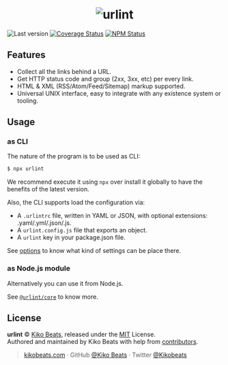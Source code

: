 <h1 align="center">
  <img src="https://urlint.co/static/images/preview.jpg" alt="urlint">
</h1>

![Last version](https://img.shields.io/github/tag/urlint/urlint.svg?style=flat-square)
[![Coverage Status](https://img.shields.io/coveralls/urlint/urlint.svg?style=flat-square)](https://coveralls.io/github/urlint/urlint)
[![NPM Status](https://img.shields.io/npm/dm/urlint.svg?style=flat-square)](https://www.npmjs.org/package/urlint)

## Features

- Collect all the links behind a URL.
- Get HTTP status code and group (2xx, 3xx, etc) per every link.
- HTML & XML (RSS/Atom/Feed/Sitemap) markup supported.
- Universal UNIX interface, easy to integrate with any existence system or tooling.

## Usage

### as CLI

The nature of the program is to be used as CLI:

```bash
$ npx urlint
```

We recommend execute it using `npx` over install it globally to have the benefits of the latest version.

Also, the CLI supports load the configuration via:

- A `.urlintrc` file, written in YAML or JSON, with optional extensions: .yaml/.yml/.json/.js.
- A `urlint.config.js` file that exports an object.
- A `urlint` key in your package.json file.

See [options](/packages/core/README.md#options) to know what kind of settings can be place there.

### as Node.js module

Alternatively you can use it from Node.js.

See [`@urlint/core`](/packages/core/README.md) to know more.

## License

**urlint** © [Kiko Beats](https://kikobeats.com), released under the [MIT](https://github.com/urlint/urlint/blob/master/LICENSE) License.<br>
Authored and maintained by Kiko Beats with help from [contributors](https://github.com/urlint/urlint/contributors).

> [kikobeats.com](https://kikobeats.com) · GitHub [@Kiko Beats](https://github.com/Kikobeats) · Twitter [@Kikobeats](https://twitter.com/Kikobeats)
